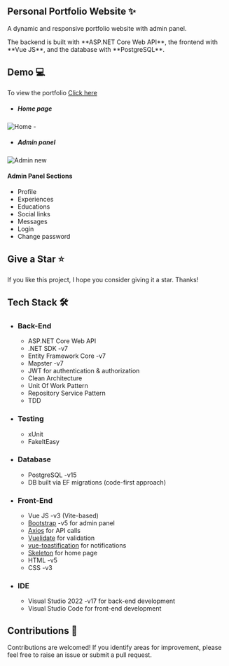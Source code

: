 <h2> Personal Portfolio Website ✨ </h2>

<p>A dynamic and responsive portfolio website with admin panel.</p>
The backend is built with **ASP.NET Core Web API**, the frontend with **Vue JS**, and the database with **PostgreSQL**.

<h2>Demo 💻 </h2>

To view the portfolio [Click here](http://www.sara-rasoulian.ir/)

- <h5>Home page</h5>
![Home -](https://github.com/SaraRasoulian/DotNet-Vue-Portfolio-Website/assets/51083712/b2872aeb-51c0-4452-8e6d-f7df9892b33c)

- <h5>Admin panel</h5>
![Admin new](https://github.com/SaraRasoulian/DotNet-Vue-Portfolio-Website/assets/51083712/dbd59886-8985-4481-8e93-1dedbf5b2219)


<h4>Admin Panel Sections </h4>

* Profile
* Experiences
* Educations
* Social links
* Messages
* Login
* Change password


<h2>Give a Star ⭐ </h2>
<p>If you like this project, I hope you consider giving it a star. Thanks!</p>


<h2>Tech Stack 🛠️ </h2>

- ###	Back-End
  -	ASP.NET Core Web API
  - .NET SDK -v7
  - Entity Framework Core -v7
  - Mapster -v7
  - JWT for authentication & authorization
  - Clean Architecture
  - Unit Of Work Pattern
  - Repository Service Pattern
  - TDD
- ### Testing
  - xUnit
  - FakeItEasy
- ### Database
  - PostgreSQL -v15
  - DB built via EF migrations (code-first approach)
- ### Front-End 
  - Vue JS -v3 (Vite-based)
  - [Bootstrap](https://github.com/twbs/bootstrap) -v5 for admin panel
  - [Axios](https://github.com/axios/axios) for API calls
  - [Vuelidate](https://github.com/vuelidate/vuelidate) for validation
  - [vue-toastification](https://github.com/Maronato/vue-toastification) for notifications
  - [Skeleton](https://github.com/dhg/Skeleton) for home page
  - HTML -v5
  - CSS -v3
- ### IDE
  - Visual Studio 2022 -v17 for back-end development
  - Visual Studio Code for front-end development

<h2>Contributions 🤝</h2>
<p>Contributions are welcomed! If you identify areas for improvement, please feel free to raise an issue or submit a pull request.</p>

